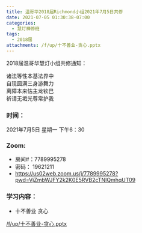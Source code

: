 ```yaml
---
title: 温哥华2018届Richmond小组2021年7月5日共修
date: 2021-07-05 01:30:38-07:00
categories:
  - 慧灯禅修班
tags:
  - 2018届
attachments: /f/up/十不善业-贪心.pptx
---
```

2018届温哥华慧灯小组共修通知：

诸法等性本基法界中\
自现圆满三身游舞力\
离障本来怙主龙钦巴\
祈请无垢光尊常护我  

### 时间：

2021年7月5日 星期一 下午6：30

### Zoom:

* 房间#：7789995278 
* 密码： 19621211
* <https://us02web.zoom.us/j/7789995278?pwd=VjZmbWJFY2k2K0E5RVB2cTNIQmhqUT09>

### 学习内容：

* 十不善业 贪心

[/f/up/十不善业-贪心.pptx](https://hdvblob.blob.core.windows.net/hdv/f/up/十不善业-贪心.pptx)